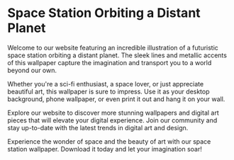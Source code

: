 <!--
Write me markdown content of website with wallpaper:

"An illustration of a futuristic space station orbiting a distant planet, with sleek lines and metallic accents."

The header of the page should not be copy of the text but rather a real content of the website which is using this wallpaper.
-->

<!--font:Montserrat-->

# Space Station Orbiting a Distant Planet

Welcome to our website featuring an incredible illustration of a futuristic space station orbiting a distant planet. The sleek lines and metallic accents of this wallpaper capture the imagination and transport you to a world beyond our own.

Whether you're a sci-fi enthusiast, a space lover, or just appreciate beautiful art, this wallpaper is sure to impress. Use it as your desktop background, phone wallpaper, or even print it out and hang it on your wall.

Explore our website to discover more stunning wallpapers and digital art pieces that will elevate your digital experience. Join our community and stay up-to-date with the latest trends in digital art and design.

Experience the wonder of space and the beauty of art with our space station wallpaper. Download it today and let your imagination soar!
